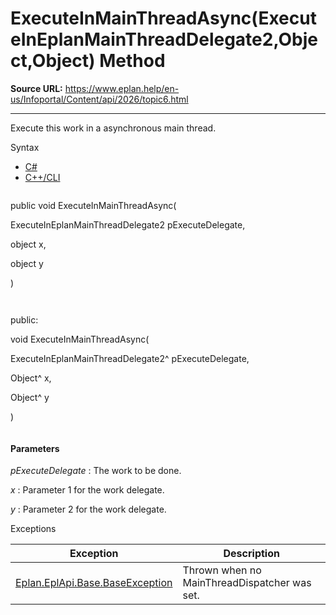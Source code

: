 # ExecuteInMainThreadAsync(ExecuteInEplanMainThreadDelegate2,Object,Object) Method

**Source URL:** https://www.eplan.help/en-us/Infoportal/Content/api/2026/topic6.html

---

Execute this work in a asynchronous main thread.

Syntax

- [C#](#i-syntax-CS)
- [C++/CLI](#i-syntax-CPP2005)

```
```
public void ExecuteInMainThreadAsync( 

   ExecuteInEplanMainThreadDelegate2 pExecuteDelegate,

   object x,

   object y

)
```
```

```
```
public:

void ExecuteInMainThreadAsync( 

   ExecuteInEplanMainThreadDelegate2^ pExecuteDelegate,

   Object^ x,

   Object^ y

)
```
```

#### Parameters

*pExecuteDelegate*
:   The work to be done.

*x*
:   Parameter 1 for the work delegate.

*y*
:   Parameter 2 for the work delegate.

Exceptions

| Exception | Description |
| --- | --- |
| [Eplan.EplApi.Base.BaseException](Eplan.EplApi.Baseu~Eplan.EplApi.Base.BaseException.html) | Thrown when no MainThreadDispatcher was set. |
